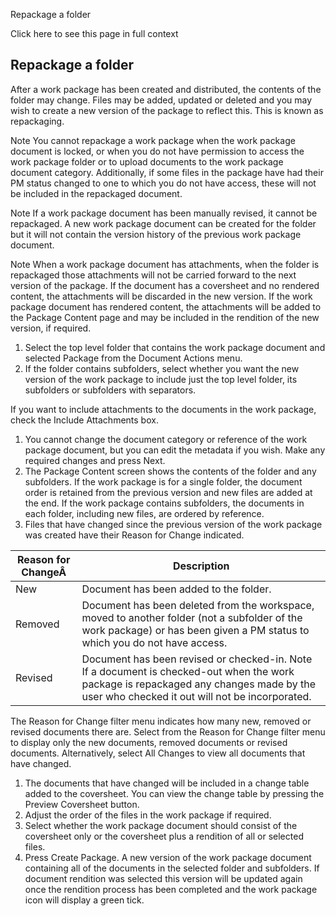 Repackage a folder

Click here to see this page in full context

##  Repackage a folder

After a work package has been created and distributed, the contents of the
folder may change. Files may be added, updated or deleted and you may wish to
create a new version of the package to reflect this. This is known as
repackaging.

Note  You cannot repackage a work package when the work package document is
locked, or when you do not have permission to access the work package folder
or to upload documents to the work package document category. Additionally, if
some files in the package have had their PM status changed to one to which you
do not have access, these will not be included in the repackaged document.

Note  If a work package document has been manually revised, it cannot be
repackaged. A new work package document can be created for the folder but it
will not contain the version history of the previous work package document.

Note  When a work package document has attachments, when the folder is
repackaged those attachments will not be carried forward to the next version
of the package. If the document has a coversheet and no rendered content, the
attachments will be discarded in the new version. If the work package document
has rendered content, the attachments will be added to the Package Content
page and may be included in the rendition of the new version, if required.

  1. Select the top level folder that contains the work package document and selected Package from the Document Actions menu. 
  2. If the folder contains subfolders, select whether you want the new version of the work package to include just the top level folder, its subfolders or subfolders with separators. 

If you want to include attachments to the documents in the work package, check
the Include Attachments box.

  1. You cannot change the document category or reference of the work package document, but you can edit the metadata if you wish. Make any required changes and press Next. 
  2. The Package Content screen shows the contents of the folder and any subfolders. If the work package is for a single folder, the document order is retained from the previous version and new files are added at the end. If the work package contains subfolders, the documents in each folder, including new files, are ordered by reference. 
  3. Files that have changed since the previous version of the work package was created have their Reason for Change indicated. 

Reason for ChangeÂ  |  Description   
---|---  
New  |  Document has been added to the folder.   
Removed  |  Document has been deleted from the workspace, moved to another folder (not a subfolder of the work package) or has been given a PM status to which you do not have access.   
Revised  |  Document has been revised or checked-in.  Note  If a document is checked-out when the work package is repackaged any changes made by the user who checked it out will not be incorporated.   
  
  

The Reason for Change filter menu indicates how many new, removed or revised
documents there are. Select from the Reason for Change filter menu to display
only the new documents, removed documents or revised documents. Alternatively,
select All Changes to view all documents that have changed.

  1. The documents that have changed will be included in a change table added to the coversheet. You can view the change table by pressing the Preview Coversheet button. 
  2. Adjust the order of the files in the work package if required. 
  3. Select whether the work package document should consist of the coversheet only or the coversheet plus a rendition of all or selected files. 
  4. Press Create Package. A new version of the work package document containing all of the documents in the selected folder and subfolders. If document rendition was selected this version will be updated again once the rendition process has been completed and the work package icon will display a green tick. 

